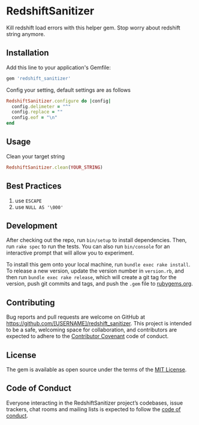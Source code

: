 # RedshiftSanitizer

Kill redshift load errors with this helper gem. Stop worry about redshift string anymore.

## Installation

Add this line to your application's Gemfile:

```ruby
gem 'redshift_sanitizer'
```

Config your setting, default settings are as follows

```ruby
RedshiftSanitizer.configure do |config|
  config.delimeter = "^"
  config.replace = ""
  config.eof = "\n"
end
```

## Usage

Clean your target string

```ruby
RedshiftSanitizer.clean(YOUR_STRING)
```

## Best Practices

1. use `ESCAPE`
2. use `NULL AS '\000'`

## Development

After checking out the repo, run `bin/setup` to install dependencies. Then, run `rake spec` to run the tests. You can also run `bin/console` for an interactive prompt that will allow you to experiment.

To install this gem onto your local machine, run `bundle exec rake install`. To release a new version, update the version number in `version.rb`, and then run `bundle exec rake release`, which will create a git tag for the version, push git commits and tags, and push the `.gem` file to [rubygems.org](https://rubygems.org).

## Contributing

Bug reports and pull requests are welcome on GitHub at https://github.com/[USERNAME]/redshift_sanitizer. This project is intended to be a safe, welcoming space for collaboration, and contributors are expected to adhere to the [Contributor Covenant](http://contributor-covenant.org) code of conduct.

## License

The gem is available as open source under the terms of the [MIT License](https://opensource.org/licenses/MIT).

## Code of Conduct

Everyone interacting in the RedshiftSanitizer project’s codebases, issue trackers, chat rooms and mailing lists is expected to follow the [code of conduct](https://github.com/[USERNAME]/redshift_sanitizer/blob/master/CODE_OF_CONDUCT.md).

